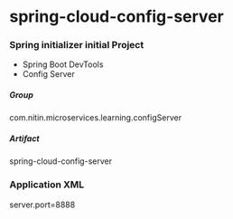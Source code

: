 # spring-cloud-config-server


### Spring initializer initial Project

* Spring Boot DevTools
* Config Server

##### Group
com.nitin.microservices.learning.configServer

##### Artifact
spring-cloud-config-server


### Application XML 
server.port=8888